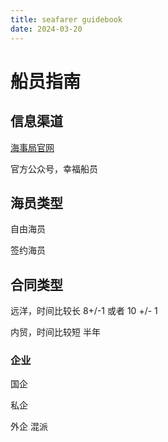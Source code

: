 ```yaml
---
title: seafarer guidebook
date: 2024-03-20
---
```


# 船员指南

## 信息渠道

[海事局官网](https://www.msa.gov.cn/)

官方公众号，幸福船员

## 海员类型

自由海员

签约海员

## 合同类型

远洋，时间比较长 8+/-1 或者 10 +/- 1

内贸，时间比较短 半年

### 企业

国企

私企

外企 混派